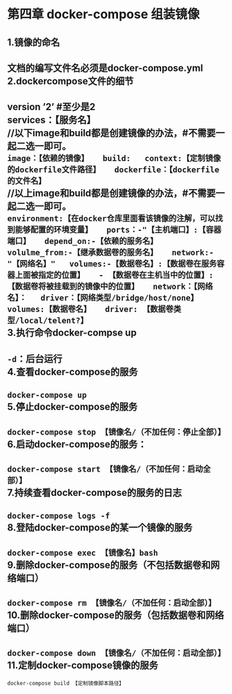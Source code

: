 第四章 docker-compose 组装镜像  
=======    
1.镜像的命名  
----------    
文档的编写文件名必须是docker-compose.yml  
2.dockercompose文件的细节  
----------     
version ’2’ #至少是2  
services：【服务名】  
  //以下image和build都是创建镜像的办法，#不需要一起二选一即可。  
  `image：【依赖的镜像】  
  build:  
    context:【定制镜像的dockerfile文件路径】  
    dockerfile：【dockerfile的文件名】`  
  //以上image和build都是创建镜像的办法，#不需要一起二选一即可。  
      `environment:【在docker仓库里面看该镜像的注解，可以找到能够配置的环境变量】  
      ports：-"【主机端口】:【容器端口】  
      depend_on:-【依赖的服务名】  
      volulme_from:-【继承数据卷的服务名】  
      network:- "【网络名】"  
      volumes:-【数据卷名】:【数据卷在服务容器上面被指定的位置】  
              - 【数据卷在主机当中的位置】:【数据卷将被挂载到的镜像中的位置】  
      network：【网络名】：  
      driver：【网络类型/bridge/host/none】  
      volumes:【数据卷名】  
      driver: 【数据卷类型/local/telent?】`  
3.执行命令docker-compse up  
-------------    
`-d`：后台运行  
4.查看docker-compose的服务   
-------    
`docker-compose up`  
5.停止docker-compose的服务   
-------    
`docker-compose stop 【镜像名/（不加任何：停止全部）】`  
6.启动docker-compose的服务：   
-------    
`docker-compose start 【镜像名/（不加任何：启动全部）】`  
7.持续查看docker-compose的服务的日志   
-------    
`docker-compose logs -f`  
8.登陆docker-compose的某一个镜像的服务   
-------    
`docker-compose exec 【镜像名】bash`  
9.删除docker-compose的服务（不包括数据卷和网络端口）   
-------    
`docker-compose rm 【镜像名/（不加任何：启动全部）】`  
10.删除docker-compose的服务（包括数据卷和网络端口）   
-------    
`docker-compose down 【镜像名/（不加任何：启动全部）】`  
11.定制docker-compose镜像的服务   
-------    
`docker-compose build 【定制镜像脚本路径】`  
